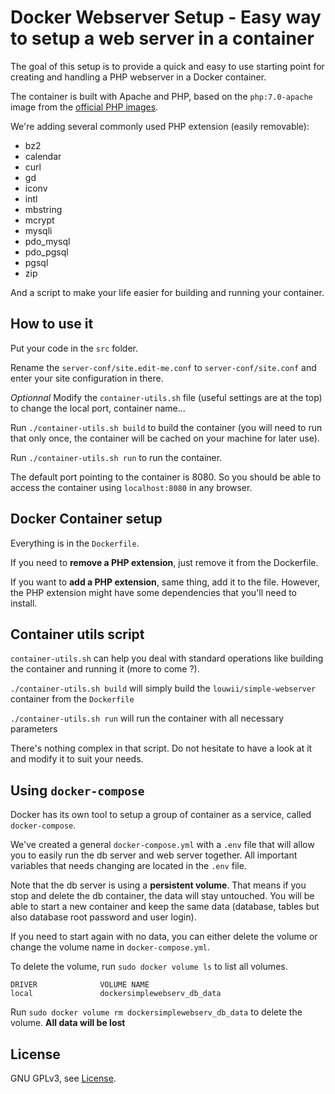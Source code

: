 # Docker Webserver Setup - Easy way to setup a web server in a container

The goal of this setup is to provide a quick and easy to use starting point for creating and handling a PHP webserver in a Docker container.

The container is built with Apache and PHP, based on the `php:7.0-apache` image from the [official PHP images](https://hub.docker.com/_/php/).

We're adding several commonly used PHP extension (easily removable):

* bz2 
* calendar
* curl
* gd
* iconv
* intl
* mbstring
* mcrypt
* mysqli
* pdo_mysql
* pdo_pgsql
* pgsql
* zip

And a script to make your life easier for building and running your container.

## How to use it

Put your code in the `src` folder.

Rename the `server-conf/site.edit-me.conf` to `server-conf/site.conf` and enter your site configuration in there.

*Optionnal* Modify the `container-utils.sh` file (useful settings are at the top) to change the local port, container name...

Run `./container-utils.sh build` to build the container (you will need to run that only once, the container will be cached on your machine for later use).

Run `./container-utils.sh run` to run the container.

The default port pointing to the container is 8080. So you should be able to access the container using `localhost:8080` in any browser.

## Docker Container setup

Everything is in the `Dockerfile`.

If you need to **remove a PHP extension**, just remove it from the Dockerfile. 

If you want to **add a PHP extension**, same thing, add it to the file. However, the PHP extension might have some dependencies that you'll need to install.

## Container utils script

`container-utils.sh` can help you deal with standard operations like building the container and running it (more to come ?).

`./container-utils.sh build` will simply build the `louwii/simple-webserver` container from the `Dockerfile`

`./container-utils.sh run` will run the container with all necessary parameters

There's nothing complex in that script. Do not hesitate to have a look at it and modify it to suit your needs.

## Using `docker-compose`

Docker has its own tool to setup a group of container as a service, called `docker-compose`.

We've created a general `docker-compose.yml` with a `.env` file that will allow you to easily run the db server and web server together. All important variables that needs changing are located in the `.env` file.

Note that the db server is using a **persistent volume**. That means if you stop and delete the db container, the data will stay untouched. You will be able to start a new container and keep the same data (database, tables but also database root password and user login).

If you need to start again with no data, you can either delete the volume or change the volume name in `docker-compose.yml`.

To delete the volume, run `sudo docker volume ls` to list all volumes.

```
DRIVER              VOLUME NAME
local               dockersimplewebserv_db_data
```

Run `sudo docker volume rm dockersimplewebserv_db_data` to delete the volume. **All data will be lost**

## License

GNU GPLv3, see [License](LICENSE).
